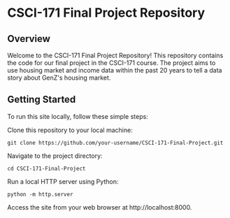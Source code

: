 # CSCI-171 Final Project Repository

## Overview
Welcome to the CSCI-171 Final Project Repository! 
This repository contains the code for our final project in the CSCI-171 course. 
The project aims to use housing market and income data within the past 20 years to tell a data story about GenZ's housing market.

## Getting Started
To run this site locally, follow these simple steps:

Clone this repository to your local machine:
```
git clone https://github.com/your-username/CSCI-171-Final-Project.git
```

Navigate to the project directory:
```
cd CSCI-171-Final-Project
```

Run a local HTTP server using Python:
```
python -m http.server
```

Access the site from your web browser at http://localhost:8000.
